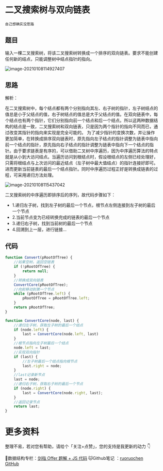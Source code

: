 # 二叉搜索树与双向链表

`自己想确实没思路`

## 题目

输入一棵二叉搜索树，将该二叉搜索树转换成一个排序的双向链表。要求不能创建任何新的结点，只能调整树中结点指针的指向。

![image-20210108114927407](http://ruoruochen-img-bed.oss-cn-beijing.aliyuncs.com/img/image-20210108132221902.png)

## 思路

解析：

​		在二叉搜索树中，每个结点都有两个分别指向其左、右子树的指针，左子树结点的值总是小于父结点的值，右子树结点的值总是大于父结点的值。在双向链表中，每个结点也有两个指针，它们分别指向前一个结点和后一个结点。所以这两种数据结构的结点是一致，二叉搜索树和双向链表，只是因为两个指针的指向不同而已，通过改变其指针的指向来实现是完全可能的。
 		为了减少指针的变换次数，并让操作更加简单，在转换成排序双向链表时，原先指向左子结点的指针调整为链表中指向前一个结点的指针，原先指向右子结点的指针调整为链表中指向下一个结点的指针。
​		由于要求链表是有序的，可以借助二叉树中序遍历，因为中序遍历算法的特点就是从小到大访问结点。当遍历访问到根结点时，假设根结点的左侧已经处理好，只需将根结点与上次访问的最近结点（左子树中最大值结点）的指针连接好即可。进而更新当前链表的最后一个结点指针。同时中序遍历过程正好是转换成链表的过程，可采用递归方法处理。

![image-20210108115437042](http://ruoruochen-img-bed.oss-cn-beijing.aliyuncs.com/img/image-20210108114927407.png)

二叉搜索树的中序遍历即排序后的序列，故代码步骤如下：

- 1.递归左子树，找到左子树的最后一个节点，根节点左侧连接到左子树的最后一个节点
- 2.当前节点变为已经转换完成的链表的最后一个节点
- 3.递归右子树，找到当前树的最后一个节点
- 4.回溯到上一层，进行链接...

## 代码

```js
function Convert(pRootOfTree) {
    //如果空树，返回空链表
    if (!pRootOfTree) {
        return null;
    }
    //转换成双向链表
    ConvertCore(pRootOfTree);
    //向前移动到第一个节点
    while (pRootOfTree.left) {
        pRootOfTree = pRootOfTree.left;
    }
    return pRootOfTree;
}

function ConvertCore(node, last) {
    //递归左子树，获取左子树的最后一个结点
    if (node.left) {
        last = ConvertCore(node.left, last)
    }
    //根节点指向左子树最后一个结点
    node.left = last;
    //实现双向指针
    if (last) {
        //左子树最后一个结点指向根节点
        last.right = node;
    }
    //last记录新节点
    last = node;
    //递归右子树，获取右子树的最后一个节点
    if (node.right) {
        last = ConvertCore(node.right, last);
    }
    //返回记录节点
    return last;
}
```

# 更多资料

整理不易，若对您有帮助，请给个「关注+点赞」，您的支持是我更新的动力 👇

📖数据结构专栏：[剑指 Offer 题解 + JS 代码](https://blog.csdn.net/weixin_43786756/category_10716516.html) 
🐱Github笔记 ：[ruoruochen GitHub](https://github.com/ruoruochen/front-end-note)